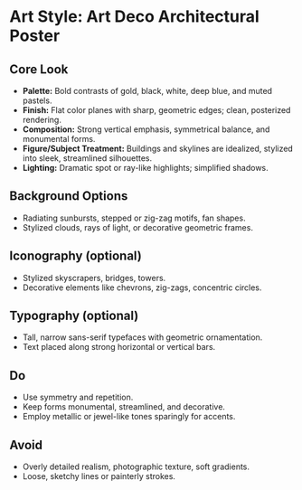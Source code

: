 # Art Style: Art Deco Architectural Poster

## Core Look
- **Palette:** Bold contrasts of gold, black, white, deep blue, and muted pastels.
- **Finish:** Flat color planes with sharp, geometric edges; clean, posterized rendering.
- **Composition:** Strong vertical emphasis, symmetrical balance, and monumental forms.
- **Figure/Subject Treatment:** Buildings and skylines are idealized, stylized into sleek, streamlined silhouettes.
- **Lighting:** Dramatic spot or ray-like highlights; simplified shadows.

## Background Options
- Radiating sunbursts, stepped or zig-zag motifs, fan shapes.
- Stylized clouds, rays of light, or decorative geometric frames.

## Iconography (optional)
- Stylized skyscrapers, bridges, towers.
- Decorative elements like chevrons, zig-zags, concentric circles.

## Typography (optional)
- Tall, narrow sans-serif typefaces with geometric ornamentation.
- Text placed along strong horizontal or vertical bars.

## Do
- Use symmetry and repetition.
- Keep forms monumental, streamlined, and decorative.
- Employ metallic or jewel-like tones sparingly for accents.

## Avoid
- Overly detailed realism, photographic texture, soft gradients.
- Loose, sketchy lines or painterly strokes.
